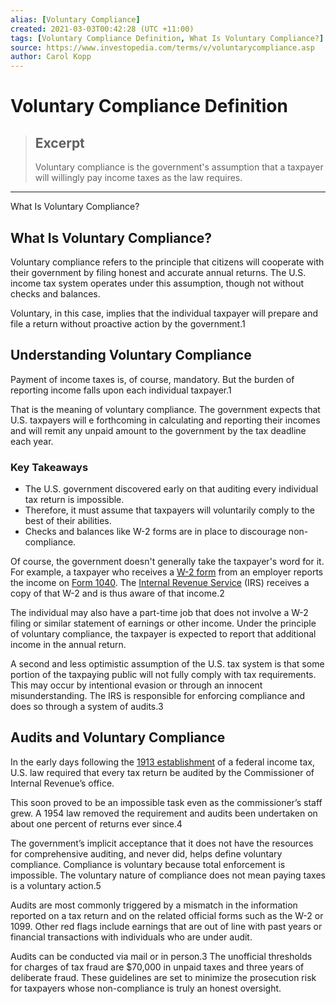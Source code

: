 ```yaml
---
alias: [Voluntary Compliance]
created: 2021-03-03T00:42:28 (UTC +11:00)
tags: [Voluntary Compliance Definition, What Is Voluntary Compliance?]
source: https://www.investopedia.com/terms/v/voluntarycompliance.asp
author: Carol Kopp
---
```


# Voluntary Compliance Definition

> ## Excerpt
> Voluntary compliance is the government's assumption that a taxpayer will willingly pay income taxes as the law requires.

---

What Is Voluntary Compliance?
## What Is Voluntary Compliance?

Voluntary compliance refers to the principle that citizens will cooperate with their government by filing honest and accurate annual returns. The U.S. income tax system operates under this assumption, though not without checks and balances.

Voluntary, in this case, implies that the individual taxpayer will prepare and file a return without proactive action by the government.1

## Understanding Voluntary Compliance

Payment of income taxes is, of course, mandatory. But the burden of reporting income falls upon each individual taxpayer.1

That is the meaning of voluntary compliance. The government expects that U.S. taxpayers will e forthcoming in calculating and reporting their incomes and will remit any unpaid amount to the government by the tax deadline each year.

### Key Takeaways

-   The U.S. government discovered early on that auditing every individual tax return is impossible.
-   Therefore, it must assume that taxpayers will voluntarily comply to the best of their abilities.
-   Checks and balances like W-2 forms are in place to discourage non-compliance.

Of course, the government doesn't generally take the taxpayer's word for it. For example, a taxpayer who receives a [W-2 form](https://www.investopedia.com/terms/w/w2form.asp) from an employer reports the income on [Form 1040](https://www.investopedia.com/terms/1/1040.asp). The [Internal Revenue Service](https://www.investopedia.com/terms/i/irs.asp) (IRS) receives a copy of that W-2 and is thus aware of that income.2

The individual may also have a part-time job that does not involve a W-2 filing or similar statement of earnings or other income. Under the principle of voluntary compliance, the taxpayer is expected to report that additional income in the annual return.

A second and less optimistic assumption of the U.S. tax system is that some portion of the taxpaying public will not fully comply with tax requirements. This may occur by intentional evasion or through an innocent misunderstanding. The IRS is responsible for enforcing compliance and does so through a system of audits.3

## Audits and Voluntary Compliance

In the early days following the [1913 establishment](https://www.investopedia.com/terms/s/sixteenth-amendment.asp) of a federal income tax, U.S. law required that every tax return be audited by the Commissioner of Internal Revenue’s office.

This soon proved to be an impossible task even as the commissioner’s staff grew. A 1954 law removed the requirement and audits been undertaken on about one percent of returns ever since.4

The government’s implicit acceptance that it does not have the resources for comprehensive auditing, and never did, helps define voluntary compliance. Compliance is voluntary because total enforcement is impossible. The voluntary nature of compliance does not mean paying taxes is a voluntary action.5

Audits are most commonly triggered by a mismatch in the information reported on a tax return and on the related official forms such as the W-2 or 1099. Other red flags include earnings that are out of line with past years or financial transactions with individuals who are under audit.

Audits can be conducted via mail or in person.3 The unofficial thresholds for charges of tax fraud are $70,000 in unpaid taxes and three years of deliberate fraud. These guidelines are set to minimize the prosecution risk for taxpayers whose non-compliance is truly an honest oversight.
